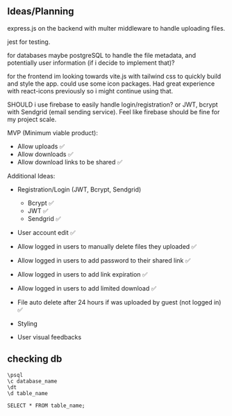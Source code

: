 ## Ideas/Planning
express.js on the backend with multer middleware to handle uploading files.

jest for testing.

for databases maybe postgreSQL to handle the file metadata, and potentially user information (if i decide to implement that)?

for the frontend im looking towards vite.js with tailwind css to quickly build and style the app.
could use some icon packages. Had great experience with react-icons previously so i might continue using that.

SHOULD i use firebase to easily handle login/registration? or JWT, bcrypt with Sendgrid (email sending service). Feel like firebase should be fine for my project scale.

MVP (Minimum viable product):
- Allow uploads ✅
- Allow downloads ✅
- Allow download links to be shared ✅

Additional Ideas:
- Registration/Login (JWT, Bcrypt, Sendgrid)
    - Bcrypt ✅
    - JWT ✅
    - Sendgrid ✅
- User account edit ✅

- Allow logged in users to manually delete files they uploaded ✅
- Allow logged in users to add password to their shared link ✅
- Allow logged in users to add link expiration ✅
- Allow logged in users to add limited download ✅

- File auto delete after 24 hours if was uploaded by guest (not logged in) ✅

- Styling
- User visual feedbacks


## checking db
```
\psql
\c database_name
\dt
\d table_name
```

```
SELECT * FROM table_name;
```
